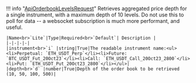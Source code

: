 !!! info "[ApiOrderbookLevelsRequest](schemas/api_orderbook_levels_request.md)"
    Retrieves aggregated price depth for a single instrument, with a maximum depth of 10 levels. Do not use this to poll for data -- a websocket subscription is much more performant, and useful.<br>

    |Name<br>`Lite`|Type|Required<br>`Default`| Description |
    |-|-|-|-|
    |instrument<br>`i` |string|True|The readable instrument name:<ul><li>Perpetual: `ETH_USDT_Perp`</li><li>Future: `BTC_USDT_Fut_20Oct23`</li><li>Call: `ETH_USDT_Call_20Oct23_2800`</li><li>Put: `ETH_USDT_Put_20Oct23_2800`</li></ul>|
    |depth<br>`d` |number|True|Depth of the order book to be retrieved (10, 50, 100, 500)|
